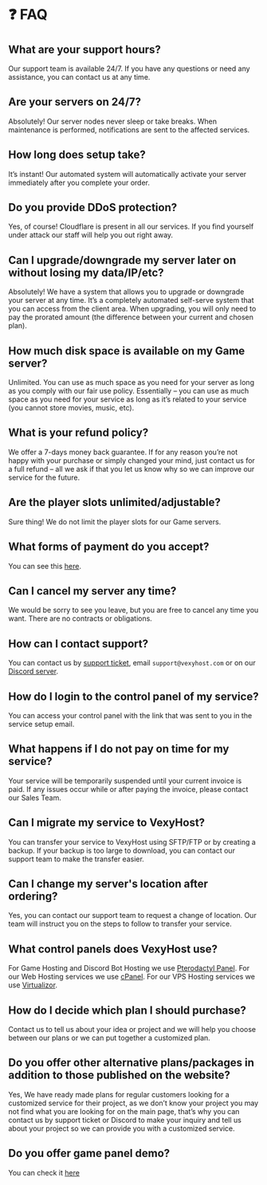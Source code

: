 # ❓ FAQ

## What are your support hours?

Our support team is available 24/7. If you have any questions or need any assistance, you can contact us at any time.

## Are your servers on 24/7?

Absolutely! Our server nodes never sleep or take breaks. When maintenance is performed, notifications are sent to the affected services.

## How long does setup take?

It’s instant! Our automated system will automatically activate your server immediately after you complete your order.

## Do you provide DDoS protection?

Yes, of course! Cloudflare is present in all our services. If you find yourself under attack our staff will help you out right away.

## Can I upgrade/downgrade my server later on without losing my data/IP/etc?

Absolutely! We have a system that allows you to upgrade or downgrade your server at any time. It’s a completely automated self-serve system that you can access from the client area. When upgrading, you will only need to pay the prorated amount (the difference between your current and chosen plan).

## How much disk space is available on my Game server?

Unlimited. You can use as much space as you need for your server as long as you comply with our fair use policy. Essentially – you can use as much space as you need for your service as long as it’s related to your service (you cannot store movies, music, etc).

## What is your refund policy?

We offer a 7-days money back guarantee. If for any reason you’re not happy with your purchase or simply changed your mind, just contact us for a full refund – all we ask if that you let us know why so we can improve our service for the future.

## Are the player slots unlimited/adjustable?

Sure thing! We do not limit the player slots for our Game servers.

## What forms of payment do you accept?

You can see this [here](/payments-country).

## Can I cancel my server any time?

We would be sorry to see you leave, but you are free to cancel any time you want. There are no contracts or obligations.

## How can I contact support?

You can contact us by [support ticket](https://vexyhost.com/support), email `support@vexyhost.com` or on our [Discord server](https://discord.vexyhost.com).

## How do I login to the control panel of my service?

You can access your control panel with the link that was sent to you in the service setup email.

## What happens if I do not pay on time for my service?

Your service will be temporarily suspended until your current invoice is paid. If any issues occur while or after paying the invoice, please contact our Sales Team.

## Can I migrate my service to VexyHost?

You can transfer your service to VexyHost using SFTP/FTP or by creating a backup. If your backup is too large to download, you can contact our support team to make the transfer easier.

## Can I change my server's location after ordering?

Yes, you can contact our support team to request a change of location. Our team will instruct you on the steps to follow to transfer your service.

## What control panels does VexyHost use?

For Game Hosting and Discord Bot Hosting we use [Pterodactyl Panel](https://pterodactyl.io/). For our Web Hosting services we use [cPanel](https://cpanel.net/). For our VPS Hosting services we use [Virtualizor](https://www.virtualizor.com/).

## How do I decide which plan I should purchase?

Contact us to tell us about your idea or project and we will help you choose between our plans or we can put together a customized plan.

## Do you offer other alternative plans/packages in addition to those published on the website?

Yes, We have ready made plans for regular customers looking for a customized service for their project, as we don’t know your project you may not find what you are looking for on the main page, that’s why you can contact us by support ticket or Discord to make your inquiry and tell us about your project so we can provide you with a customized service.

## Do you offer game panel demo?

You can check it [here](https://demo.vexyhost.com/)